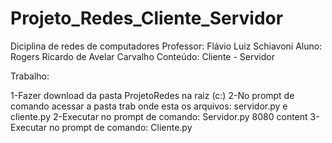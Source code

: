 # Projeto_Redes_Cliente_Servidor

Diciplina de redes de computadores
Professor: Flávio Luiz Schiavoni
Aluno: Rogers Ricardo de Avelar Carvalho
Conteúdo: Cliente - Servidor

Trabalho: 

1-Fazer download da pasta ProjetoRedes na raiz (c:\)
2-No prompt de comando acessar a pasta trab onde esta os arquivos: servidor.py e cliente.py
2-Executar no prompt de comando: Servidor.py 8080 content
3-Executar no prompt de comando: Cliente.py  


